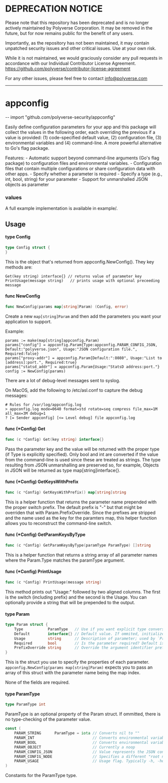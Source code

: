 # DEPRECATION NOTICE

Please note that this repository has been deprecated and is no longer actively maintained by Polyverse Corporation.  It may be removed in the future, but for now remains public for the benefit of any users.

Importantly, as the repository has not been maintained, it may contain unpatched security issues and other critical issues.  Use at your own risk.

While it is not maintained, we would graciously consider any pull requests in accordance with our Individual Contributor License Agreement.  https://github.com/polyverse/contributor-license-agreement

For any other issues, please feel free to contact info@polyverse.com

---

# appconfig
--
    import "github.com/polyverse-security/appconfig"

Easily define configuration parameters for your app and this package will
collect the values in the following order, each overriding the previous if a
value is provided: (1) code-specified default value, (2) configuration file, (3)
environmental variables and (4) command-line. A more powerful alternative to
Go's flag package.

Features: - Automatic support beyond command-line arguments (Go's flag package)
to configuration files and environmental variables. - Configuration files that
contain multiple configurations or share configuration data with other apps. -
Specify whether a parameter is required - Specify a type (e.g., int, bool,
string) for your parameter - Support for unmarshalled JSON objects as parameter
### values

A full example implementation is available in example/.

## Usage

#### type Config

```go
type Config struct {
}
```

This is the object that's returned from appconfig.NewConfig(). They key methods
are:

    Get(key string) interface{} // returns value of parameter key
    PrintUsage(message string)   // prints usage with optional preceeding message

#### func  NewConfig

```go
func NewConfig(params map[string]Param) (Config, error)
```
Create a new `map[string]Param` and then add the parameters you want your
application to support.

Example:

    params := make(map[string]appconfig.Param)
    params["config"] = appconfig.Param{Type:appconfig.PARAM_CONFIG_JSON, Default:"polyverse.json", Usage:"JSON configuration file.", Required:false}
    params["proxy-addr"] = appconfig.Param{Default:":8080", Usage:"List to [address]:port.", Required:true}
    params["statsd_addr"] = appconfig.Param{Usage:"StatsD address:port."}
    config := NewConfig(params)

There are a lot of debug-level messages sent to syslog.

On MacOS, add the following to /etc/asl.conf to capture the debug messages:

    # Rules for /var/log/appconfig.log
    > appconfig.log mode=0640 format=std rotate=seq compress file_max=1M all_max=3M debug=1
    ? [= Sender appconfig] [<= Level debug] file appconfig.log

#### func (*Config) Get

```go
func (c *Config) Get(key string) interface{}
```
Pass the parameter key and the value will be returned with the proper type (if
Type is explicitly specified). Only bool and int are converted if the value from
the command-line is used since these are treated as strings. The type resulting
from JSON unmarshalling are preserved so, for example, Objects in JSON will be
returned as type map[string]interface{}.

#### func (*Config) GetKeysWithPrefix

```go
func (c *Config) GetKeysWithPrefix() map[string]string
```
This is a helper function that returns the parameter name prepended with the
proper switch prefix. The default prefix is "-" but that might be overriden that
with Param.PrefixOverride. Since the prefixes are stripped and the name used as
the key for the paramters map, this helper function allows you to reconstruct
the command-line switch.

#### func (*Config) GetParamKeysByType

```go
func (c *Config) GetParamKeysByType(paramType ParamType) []string
```
This is a helper function that returns a string array of all parameter names
where the Param.Type matches the paramType argument.

#### func (*Config) PrintUsage

```go
func (c *Config) PrintUsage(message string)
```
This method prints out "Usage:" followed by two aligned columns. The first is
the switch (including prefix) and the second is the Usage. You can optionally
provide a string that will be prepended to the output.

#### type Param

```go
type Param struct {
	Type           ParamType   // Use if you want explicit type conversion
	Default        interface{} // Default value. If ommited, initialized value is based on Type.
	Usage          string      // Description of parameter; used by `PrintUsage(message string)`
	Required       bool        // Is the parameter required? Default is false.
	PrefixOverride string      // Override the argument identifier prefix. Default is "-".
}
```

This is the struct you use to specify the properties of each parameter.
`appconfig.NewConfig(params map[string]Param)` expects you to pass an array of
this struct with the parameter name being the map index.

None of the fields are required.

#### type ParamType

```go
type ParamType int
```

ParamType is an optional property of the Param struct. If ommitted, there is no
type-checking of the parameter value.

```go
const (
	PARAM_STRING      ParamType = iota // Converts nil to ""
	PARAM_INT                          // Converts environmental variables and command-line values from string to int
	PARAM_BOOL                         // Converts environmental variables and command-line values from string to bool
	PARAM_OBJECT                       // Currently a noop
	PARAM_CONFIG_JSON                  // Value represents the JSON config file.
	PARAM_CONFIG_NODE                  // Specifies a different "root node" in the config file.
	PARAM_USAGE                        // Usage flag. Typically -h, -help or --help.
)
```
Constants for the ParamType type.
